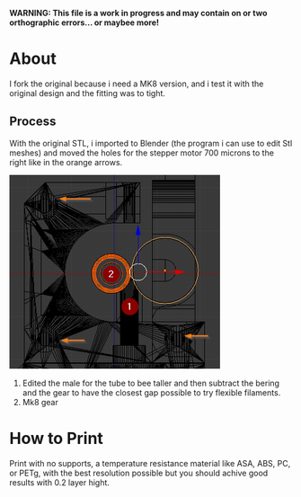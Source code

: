 **WARNING: This file is a work in progress and may contain on or two orthographic errors... or maybee more!**

# About
I fork the original because i need a MK8 version, and i test it with the original design and the fitting was to tight.

## Process
With the original STL, i imported to Blender (the program i can use to edit Stl meshes) and moved the holes for the stepper motor 700 microns  to the right like in the orange arrows.

![](Images/Blender_image_edit.png)

1. Edited the male for the tube to bee taller and then subtract the bering and the gear to have the closest gap possible to try flexible filaments.
2. Mk8 gear

# How to Print

Print with no supports, a temperature resistance material like ASA, ABS, PC, or PETg, with the best resolution possible but you should achive good results with 0.2 layer hight.